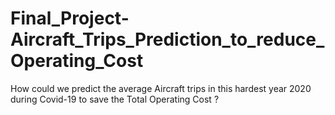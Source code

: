# Final_Project-Aircraft_Trips_Prediction_to_reduce_Operating_Cost
How could we predict the average Aircraft trips in this hardest year 2020 during Covid-19 to save the Total Operating Cost ?
